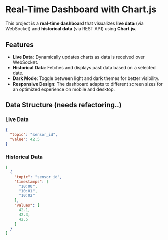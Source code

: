# Real-Time Dashboard with Chart.js

This project is a **real-time dashboard** that visualizes **live data** (via WebSocket) and **historical data** (via
REST API) using **Chart.js**.

## Features

- **Live Data**: Dynamically updates charts as data is received over WebSocket.
- **Historical Data**: Fetches and displays past data based on a selected date.
- **Dark Mode**: Toggle between light and dark themes for better visibility.
- **Responsive Design**: The dashboard adapts to different screen sizes for an optimized experience on mobile and
  desktop.

## Data Structure (needs refactoring..)

### Live Data

```json
{
  "topic": "sensor_id",
  "value": 42.5
}
```

### Historical Data

```json
[
  {
    "topic": "sensor_id",
    "timestamps": [
      "10:00",
      "10:01",
      "10:02"
    ],
    "values": [
      42.1,
      42.3,
      42.5
    ]
  }
]
```
